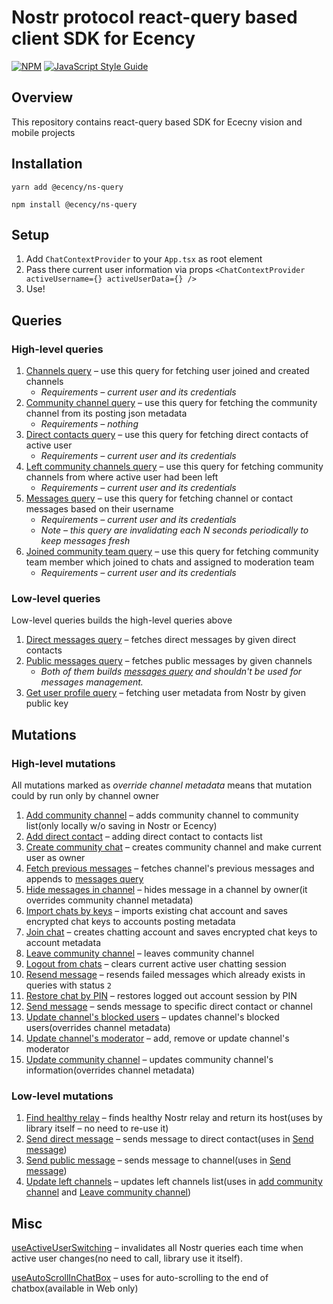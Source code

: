# Nostr protocol react-query based client SDK for Ecency
[![NPM](https://img.shields.io/npm/v/@ecency/ns-query.svg)](https://www.npmjs.com/package/@ecency/ns-query) [![JavaScript Style Guide](https://img.shields.io/badge/code_style-standard-brightgreen.svg)](https://standardjs.com)

## Overview
This repository contains react-query based SDK for Ececny vision and mobile projects
## Installation
``yarn add @ecency/ns-query``

``npm install @ecency/ns-query``
## Setup
1. Add `ChatContextProvider` to your `App.tsx` as root element
2. Pass there current user information via props `<ChatContextProvider activeUsername={} activeUserData={} />`
3. Use!

## Queries
### High-level queries
1. [Channels query](lib/queries/channels-query.ts) – use this query for fetching user joined and created channels
   * _Requirements – current user and its credentials_  
2. [Community channel query](lib/queries/community-channel-query.ts) – use this query for fetching the community channel from its posting json metadata
   * _Requirements – nothing_
3. [Direct contacts query](lib/queries/direct-contacts-query.ts) – use this query for fetching direct contacts of active user
   * _Requirements – current user and its credentials_
4. [Left community channels query](lib/queries/left-community-channels-query.ts) – use this query for fetching community channels from where active user had been left
   * _Requirements – current user and its credentials_
5. [Messages query](lib/queries/messages-query.ts) – use this query for fetching channel or contact messages based on their username
   * _Requirements – current user and its credentials_
   * _Note – this query are invalidating each N seconds periodically to keep messages fresh_
6. [Joined community team query](lib/queries/nostr-joined-community-team-query.ts) – use this query for fetching community team member which joined to chats and assigned to moderation team
   * _Requirements – current user and its credentials_

### Low-level queries
Low-level queries builds the high-level queries above
1. [Direct messages query](lib/nostr/queries/direct-messages-query.ts) – fetches direct messages by given direct contacts
2. [Public messages query](lib/nostr/queries/public-messages-query.ts) – fetches public messages by given channels
   * _Both of them builds [messages query](lib/queries/messages-query.ts) and shouldn't be used for messages management._
3. [Get user profile query](lib/nostr/queries/get-user-profile-query.ts) – fetching user metadata from Nostr by given public key

## Mutations
### High-level mutations
All mutations marked as _override channel metadata_ means that mutation could by run only by channel owner
1. [Add community channel](lib/mutations/add-community-channel.ts) – adds community channel to community list(only locally w/o saving in Nostr or Ecency)
2. [Add direct contact](lib/mutations/add-direct-contact.ts) – adding direct contact to contacts list
3. [Create community chat](lib/mutations/create-community-chat.ts) – creates community channel and make current user as owner
4. [Fetch previous messages](lib/mutations/fetch-previous-messages.ts) – fetches channel's previous messages and appends to [messages query](lib/queries/messages-query.ts)
5. [Hide messages in channel](lib/mutations/hide-message-in-channel.ts) – hides message in a channel by owner(it overrides community channel metadata)
6. [Import chats by keys](lib/mutations/import-chat-by-keys.ts) – imports existing chat account and saves encrypted chat keys to accounts posting metadata
7. [Join chat](lib/mutations/join-chat.ts) – creates chatting account and saves encrypted chat keys to account metadata
8. [Leave community channel](lib/mutations/leave-community-channel.ts) – leaves community channel
9. [Logout from chats](lib/mutations/logout-from-chats.tsx) – clears current active user chatting session
10. [Resend message](lib/mutations/resend-message.ts) – resends failed messages which already exists in queries with status `2`
11. [Restore chat by PIN](lib/mutations/restore-chat-by-pin.ts) – restores logged out account session by PIN
12. [Send message](lib/mutations/send-message.ts) – sends message to specific direct contact or channel
13. [Update channel's blocked users](lib/mutations/update-channel-blocked-users.ts) – updates channel's blocked users(overrides channel metadata)
14. [Update channel's moderator](lib/mutations/update-channel-moderator.ts) – add, remove or update channel's moderator
15. [Update community channel](lib/mutations/update-community-channel.ts) – updates community channel's information(overrides channel metadata)
### Low-level mutations
1. [Find healthy relay](lib/nostr/mutations/find-healthy-relay.ts) – finds healthy Nostr relay and return its host(uses by library itself – no need to re-use it)
2. [Send direct message](lib/nostr/mutations/send-direct-message.ts) – sends message to direct contact(uses in [Send message](lib/mutations/send-message.ts))
3. [Send public message](lib/nostr/queries/public-messages-query.ts) – sends message to channel(uses in [Send message](lib/mutations/send-message.ts))
4. [Update left channels](lib/nostr/mutations/update-left-channels.ts) – updates left channels list(uses in [add community channel](lib/mutations/add-community-channel.ts) and [Leave community channel](lib/mutations/leave-community-channel.ts))

## Misc
[useActiveUserSwitching](lib/hooks/use-active-user-switching.ts) – invalidates all Nostr queries each time when active user changes(no need to call, library use it itself).

[useAutoScrollInChatBox](lib/hooks/use-auto-scroll-in-chat-box.ts) – uses for auto-scrolling to the end of chatbox(available in Web only)